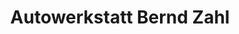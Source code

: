 ---
title: "Autowerkstatt Bernd Zahl"
url: /joachimsthal/autowerkstatt-bernd-zahl/
shop: Autowerkstatt
---